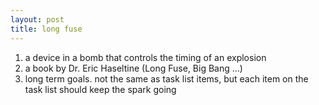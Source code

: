 ```yaml
---
layout: post
title: long fuse
---
```


1. a device in a bomb that controls the timing of an explosion
2. a book by Dr. Eric Haseltine (Long Fuse, Big Bang …)
3. long term goals. not the same as task list items, but each item on the task list should keep the spark going